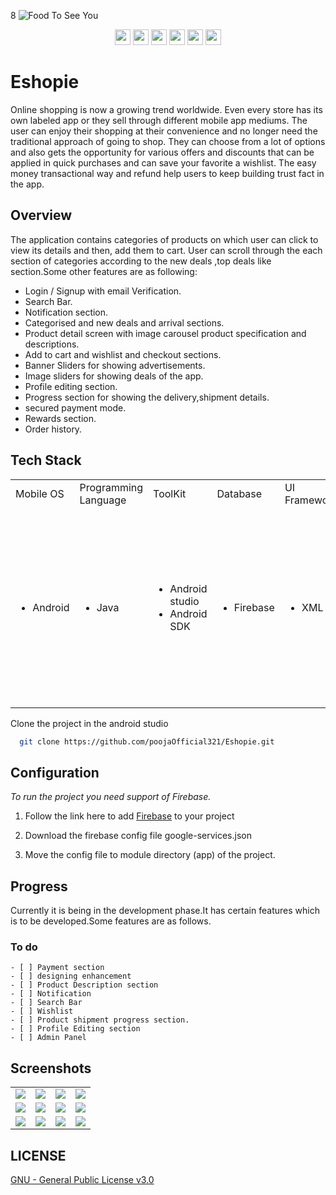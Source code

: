 8
![Food To See You](https://user-images.githubusercontent.com/86681482/191313560-ee78bc95-c476-4c1b-8ccb-ba762f4992cf.gif)

<p align = "center">
      <img src = "https://badgen.net/badge/Open%20Source%20%3F/Yes%21/blue?icon=github" height = 25/>
      <a href= "https://github.com/kodeflap/Eshopie/tags ">
      <img src = "https://img.shields.io/github/release/kodeFlap/Eshopie.svg" height = 25/></a>
      <a href= "https://github.com/kodeflap/Eshopie/blob/master/LICENSE ">
      <img src = "https://img.shields.io/github/license/kodeFlap/Eshopie.svg" height = 25/></a>
      <img src = "https://img.shields.io/github/contributors/kodeFlap/Eshopie.svg" height = 25/></a>
      <img src = "https://img.shields.io/badge/PRs-welcome-brightgreen.svg?style=flat-square" height = 25/>
      <a href= "https://gitHub.com/kodeflap/Eshopie/issues/ ">
      <img src = "https://img.shields.io/github/issues/kodeFlap/Eshopie.svg" height = 25/></a>
</p>

# Eshopie

Online shopping is now a growing trend worldwide. Even every store has its own labeled app or they sell through different mobile app mediums. The user can enjoy their shopping at their convenience and no longer need the traditional approach of going to shop. They can choose from a lot of options and also gets the opportunity for various offers and discounts that can be applied in quick purchases and can save your favorite a wishlist. The easy money transactional way and refund help users to keep building trust fact in the app.

## Overview

The application contains categories of products on which user can click to view its details and then, add them to cart.
User can scroll through the each section of categories according to the new deals ,top deals like section.Some other features are as following:

* Login / Signup with email Verification.
* Search Bar.
* Notification section.
* Categorised and new deals and arrival sections.
* Product detail screen with image carousel product specification and descriptions.
* Add to cart and wishlist and checkout sections.
* Banner Sliders for showing advertisements.
* Image sliders for showing deals of the app.
* Profile editing section.
* Progress section for showing the delivery,shipment details.
* secured payment mode.
* Rewards section.
* Order history.

## Tech Stack

<table>
  <tr>
     <td>Mobile OS</td>
     <td>Programming Language</td>
     <td>ToolKit</td>
     <td>Database</td>
     <td>UI Framework</td>
     <td>Libraries </td>
  </tr>
  <tr>
     <td><ul><li>Android</li></ul></td>
     <td><ul><li>Java</li></ul></td>
     <td><ul><li>Android studio</li>
     <li>Android SDK</li></ul></td>
     <td><ul><li>Firebase</li></ul></td>
     <td><ul><li>XML</li></ul></td>
     <td>
<ul>
<li>Firebase</li>
<li>Retrofit</li>
<li>Glide</li>
<li>Navigation</li>
<li>Circular Image View</li>
<li>Espresso</li>
<li>Material Design</li>
<li>Razorpay</li>
<li>Paytm</li>
<li>Google pay</li>
</ul></td>
  </tr>
 </table>

Clone the project in the android studio

```bash
  git clone https://github.com/poojaOfficial321/Eshopie.git
```


## Configuration

*To run the project you need support of Firebase.*

1.  Follow the link here to add [Firebase](https://firebase.google.com/docs/android/setup) to your project

2. Download the firebase config file google-services.json

3. Move the config file to module directory (app) of the project.
    
## Progress

Currently it is being in the development phase.It has certain features which is 
to be developed.Some features are as follows.

### To do
```
- [ ] Payment section
- [ ] designing enhancement
- [ ] Product Description section
- [ ] Notification
- [ ] Search Bar
- [ ] Wishlist
- [ ] Product shipment progress section.
- [ ] Profile Editing section
- [ ] Admin Panel
```

## Screenshots
<table>
  <tr>
    <td valign="top"><img src="https://github.com/poojaOfficial321/Eshopie/blob/main/Screenshot_2022-02-15-14-33-43-04.png"></td>
    <td valign="top"><img src="https://github.com/poojaOfficial321/Eshopie/blob/main/Screenshot_2022-02-15-14-29-13-81.png"></td>
    <td valign="top"><img src="https://github.com/poojaOfficial321/Eshopie/blob/main/Screenshot_2022-02-15-14-29-08-03.png"></td>
    <td valign="top"><img src="https://github.com/poojaOfficial321/Eshopie/blob/main/Screenshot_2022-02-15-14-28-41-03.png"></td>
  </tr>
   <tr>
    <td valign="top"><img src="https://github.com/poojaOfficial321/Eshopie/blob/main/Screenshot_2022-02-15-14-28-32-73.png"></td>
    <td valign="top"><img src="https://github.com/poojaOfficial321/Eshopie/blob/main/Screenshot_2022-02-07-14-14-37-50.png"></td>
    <td valign="top"><img src="https://github.com/poojaOfficial321/Eshopie/blob/main/Screenshot_2022-02-07-14-14-32-51.png"></td>
    <td valign="top"><img src="https://github.com/poojaOfficial321/Eshopie/blob/main/Screenshot_2022-02-07-14-14-19-62.png"></td>
  </tr>
   <tr>
    <td valign="top"><img src="https://github.com/poojaOfficial321/Eshopie/blob/main/Screenshot_2022-01-21-02-54-45-53.png"></td>
    <td valign="top"><img src="https://github.com/poojaOfficial321/Eshopie/blob/main/Screenshot_2022-01-27-02-31-26-41.png"></td>
    <td valign="top"><img src="https://github.com/poojaOfficial321/Eshopie/blob/main/Screenshot_2022-01-27-02-31-31-15.png"></td>
    <td valign="top"><img src="https://github.com/poojaOfficial321/Eshopie/blob/main/Screenshot_2022-02-07-14-14-19-62.png"></td>
  </tr>
 </table>
 
 ## LICENSE

[GNU - General Public License v3.0](LICENSE)

